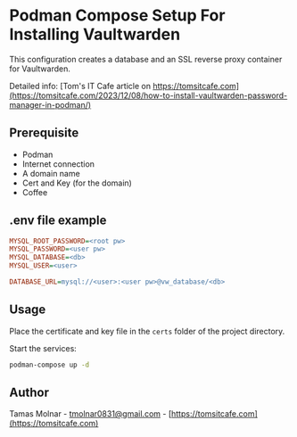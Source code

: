 # Podman Compose Setup For Installing Vaultwarden

This configuration creates a database and an SSL reverse proxy container for Vaultwarden.

Detailed info: [Tom's IT Cafe article on https://tomsitcafe.com](https://tomsitcafe.com/2023/12/08/how-to-install-vaultwarden-password-manager-in-podman/)

## Prerequisite

- Podman
- Internet connection
- A domain name
- Cert and Key (for the domain)
- Coffee

## .env file example

```ini
MYSQL_ROOT_PASSWORD=<root pw>
MYSQL_PASSWORD=<user pw>
MYSQL_DATABASE=<db>
MYSQL_USER=<user>

DATABASE_URL=mysql://<user>:<user pw>@vw_database/<db>
```

## Usage

Place the certificate and key file in the `certs` folder of the project directory.

Start the services:

```bash
podman-compose up -d
```

## Author

Tamas Molnar - <tmolnar0831@gmail.com> - [https://tomsitcafe.com](https://tomsitcafe.com)
